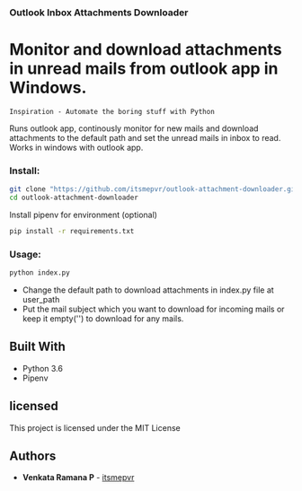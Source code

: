 ### Outlook Inbox Attachments Downloader 

# Monitor and download attachments in unread mails from outlook app in Windows.

```Inspiration - Automate the boring stuff with Python```

Runs outlook app, continously monitor for new mails and download attachments to the default path and set the unread mails in inbox to read. Works in windows with outlook app.

### Install: 
```bash
git clone "https://github.com/itsmepvr/outlook-attachment-downloader.git"
cd outlook-attachment-downloader
```
Install pipenv for environment (optional)
```bash
pip install -r requirements.txt
```

### Usage:
```bash
python index.py
```
* Change the default path to download attachments in index.py file at user_path
* Put the mail subject which you want to download for incoming mails or keep it empty('') to download for any mails.

## Built With

* Python 3.6
* Pipenv

## licensed

This project is licensed under the MIT License

## Authors

* **Venkata Ramana P** - [itsmepvr](https://itsmepvr.github.io)